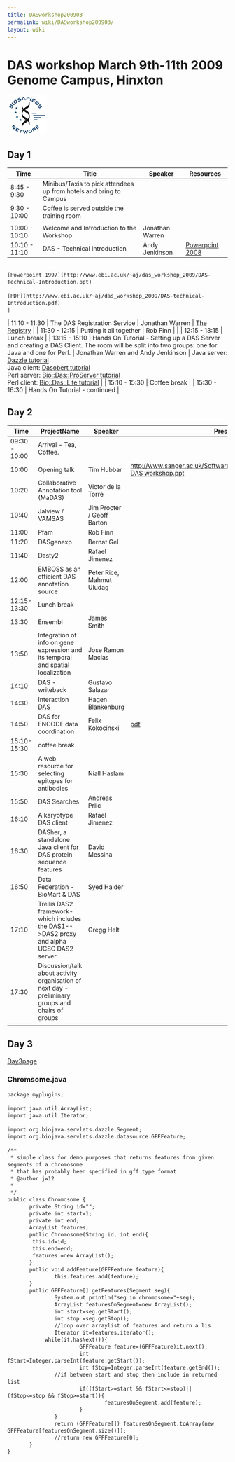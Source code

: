 ```yaml
---
title: DASworkshop200903
permalink: wiki/DASworkshop200903/
layout: wiki
---
```


DAS workshop March 9th-11th 2009 Genome Campus, Hinxton
=======================================================

![BioSapiens Network](Biosapiens_final.gif "BioSapiens Network")

Day 1
-----

| Time          | Title                                                                                                                                         | Speaker                            | Resources                                                                                                                                                  |
|---------------|-----------------------------------------------------------------------------------------------------------------------------------------------|------------------------------------|------------------------------------------------------------------------------------------------------------------------------------------------------------|
| 8:45 - 9:30   | Minibus/Taxis to pick attendees up from hotels and bring to Campus                                                                            |
| 9:30 - 10:00  | Coffee is served outside the training room                                                                                                    |
||
| 10:00 - 10:10 | Welcome and Introduction to the Workshop                                                                                                      | Jonathan Warren                    |                                                                                                                                                            |
| 10:10 - 11:10 | DAS - Technical Introduction                                                                                                                  | Andy Jenkinson                     | [Powerpoint 2008](http://www.ebi.ac.uk/~aj/das_workshop_2009/DAS-Technical-Introduction.pptx)                                                              
                                                                                                                                                                                                      [Powerpoint 1997](http://www.ebi.ac.uk/~aj/das_workshop_2009/DAS-Technical-Introduction.ppt)                                                                
                                                                                                                                                                                                      [PDF](http://www.ebi.ac.uk/~aj/das_workshop_2009/DAS-technical-Introduction.pdf)                                                                            |
| 11:10 - 11:30 | The DAS Registration Service                                                                                                                  | Jonathan Warren                    | [The Registry](http://www.biodas.org/wiki/DASworkshop200802:intro_tutorial#Finding_DAS_sources_.E2.80.93_the_DAS_Registry_Service_at_the_Sanger_Institute) |
| 11:30 - 12:15 | Putting it all together                                                                                                                       | Rob Finn                           |                                                                                                                                                            |
| 12:15 - 13:15 | Lunch break                                                                                                                                   |
| 13:15 - 15:10 | Hands On Tutorial - Setting up a DAS Server and creating a DAS Client. The room will be split into two groups: one for Java and one for Perl. | Jonathan Warren and Andy Jenkinson | Java server: [Dazzle tutorial](http://www.dasregistry.org/DazzleTutorial.jsp)                                                                              
                                                                                                                                                                                                      Java client: [Dasobert tutorial](http://www.dasregistry.org/DasobertTutorial.jsp)                                                                           
                                                                                                                                                                                                      Perl server: [Bio::Das::ProServer tutorial](http://www.ebi.ac.uk/~aj/das_workshop_2009/proserver_tutorial.html)                                             
                                                                                                                                                                                                      Perl client: [Bio::Das::Lite tutorial](http://www.ebi.ac.uk/~aj/das_workshop_2009/daslite_tutorial.html)                                                    |
| 15:10 - 15:30 | Coffee break                                                                                                                                  |
| 15:30 - 16:30 | Hands On Tutorial - continued                                                                                                                 |

Day 2
-----

| Time          | ProjectName                                                                                       | Speaker                    | Presentation                                                                                                                                                                          |
|---------------|---------------------------------------------------------------------------------------------------|----------------------------|---------------------------------------------------------------------------------------------------------------------------------------------------------------------------------------|
| 09:30 - 10:00 | Arrival - Tea, Coffee.                                                                            |
| 10:00         | Opening talk                                                                                      | Tim Hubbar                 | [http://www.sanger.ac.uk/Software/analysis/das/presentations/200903 DAS workshop.ppt](http://www.sanger.ac.uk/Software/analysis/das/presentations/200903_DAS_workshop.ppt "wikilink") |
| 10:20         | Collaborative Annotation tool (MaDAS)                                                             | Victor de la Torre         |                                                                                                                                                                                       |
| 10:40         | Jalview / VAMSAS                                                                                  | Jim Procter / Geoff Barton |                                                                                                                                                                                       |
| 11:00         | Pfam                                                                                              | Rob Finn                   |                                                                                                                                                                                       |
| 11:20         | DASgenexp                                                                                         | Bernat Gel                 |                                                                                                                                                                                       |
| 11:40         | Dasty2                                                                                            | Rafael Jimenez             |                                                                                                                                                                                       |
| 12:00         | EMBOSS as an efficient DAS annotation source                                                      | Peter Rice, Mahmut Uludag  |                                                                                                                                                                                       |
| 12:15-13:30   | Lunch break                                                                                       |
| 13:30         | Ensembl                                                                                           | James Smith                |                                                                                                                                                                                       |
| 13:50         | Integration of info on gene expression and its temporal and spatial localization                  | Jose Ramon Macias          |                                                                                                                                                                                       |
| 14:10         | DAS - writeback                                                                                   | Gustavo Salazar            |                                                                                                                                                                                       |
| 14:30         | Interaction DAS                                                                                   | Hagen Blankenburg          |                                                                                                                                                                                       |
| 14:50         | DAS for ENCODE data coordination                                                                  | Felix Kokocinski           | [pdf](http://www.sanger.ac.uk/~fsk/DAS_workshop09.pdf)                                                                                                                                |
| 15:10-15:30   | coffee break                                                                                      |
| 15:30         | A web resource for selecting epitopes for antibodies                                              | Niall Haslam               |                                                                                                                                                                                       |
| 15:50         | DAS Searches                                                                                      | Andreas Prlic              |                                                                                                                                                                                       |
| 16:10         | A karyotype DAS client                                                                            | Rafael Jimenez             |                                                                                                                                                                                       |
| 16:30         | DASher, a standalone Java client for DAS protein sequence features                                | David Messina              |                                                                                                                                                                                       |
| 16:50         | Data Federation - BioMart & DAS                                                                   | Syed Haider                |                                                                                                                                                                                       |
| 17:10         | Trellis DAS2 framework- which includes the DAS1--&gt;DAS2 proxy and alpha UCSC DAS2 server        | Gregg Helt                 |                                                                                                                                                                                       |
| 17:30         | Discussion/talk about activity organisation of next day - preliminary groups and chairs of groups |                            |                                                                                                                                                                                       |
||

Day 3
-----

[Day3page](http://www.biodas.org/wiki/DASworkshop200903Day3)

### Chromsome.java

    package myplugins;

    import java.util.ArrayList;
    import java.util.Iterator;

    import org.biojava.servlets.dazzle.Segment;
    import org.biojava.servlets.dazzle.datasource.GFFFeature;

    /**
     * simple class for demo purposes that returns features from given
    segments of a chromosome
     * that has probably been specified in gff type format
     * @author jw12
     *
     */
    public class Chromosome {
           private String id="";
           private int start=1;
           private int end;
           ArrayList features;
           public Chromosome(String id, int end){
            this.id=id;
            this.end=end;
            features =new ArrayList();
           }
           public void addFeature(GFFFeature feature){
                   this.features.add(feature);
           }
           public GFFFeature[] getFeatures(Segment seg){
                   System.out.println("seg in chromosome="+seg);
                   ArrayList featuresOnSegment=new ArrayList();
                   int start=seg.getStart();
                   int stop =seg.getStop();
                   //loop over arraylist of features and return a lis
                   Iterator it=features.iterator();
                while(it.hasNext()){
                           GFFFeature feature=(GFFFeature)it.next();
                           int fStart=Integer.parseInt(feature.getStart());
                           int fStop=Integer.parseInt(feature.getEnd());
                   //if between start and stop then include in returned list
                           if((fStart>=start && fStart<=stop)||(fStop<=stop && fStop>=start)){
                                   featuresOnSegment.add(feature);
                           }
                   }
                   return (GFFFeature[]) featuresOnSegment.toArray(new
    GFFFeature[featuresOnSegment.size()]);
                   //return new GFFFeature[0];
           }
    }
